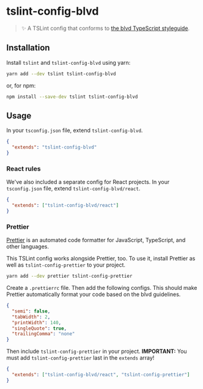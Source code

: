 # tslint-config-blvd

> ✨ A TSLint config that conforms to [the blvd TypeScript styleguide](https://github.com/blvdgroup/guidelines/tree/master/languages/typescript).

## Installation

Install `tslint` and `tslint-config-blvd` using yarn:

```bash
yarn add --dev tslint tslint-config-blvd
```

or, for npm:

```bash
npm install --save-dev tslint tslint-config-blvd
```

## Usage

In your `tsconfig.json` file, extend `tslint-config-blvd`.

```json
{
  "extends": "tslint-config-blvd"
}
```

### React rules

We've also included a separate config for React projects. In your `tsconfig.json` file, extend `tslint-config-blvd/react`.

```json
{
  "extends": ["tslint-config-blvd/react"]
}
```

### Prettier

[Prettier](https://prettier.io/) is an automated code formatter for JavaScript, TypeScript, and other languages.

This TSLint config works alongside Prettier, too. To use it, install Prettier as well as `tslint-config-prettier` to your project.

```bash
yarn add --dev prettier tslint-config-prettier
```

Create a `.prettierrc` file. Then add the following configs. This should make Prettier automatically format your code based
on the blvd guidelines.

```json
{
  "semi": false,
  "tabWidth": 2,
  "printWidth": 140,
  "singleQuote": true,
  "trailingComma": "none"
}
```

Then include `tslint-config-prettier` in your project. **IMPORTANT:** You must add `tslint-config-prettier` last in the `extends` array!

```json
{
  "extends": ["tslint-config-blvd/react", "tslint-config-prettier"]
}
```
